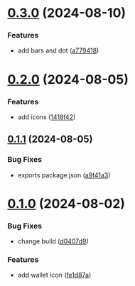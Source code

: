 # [0.3.0](https://github.com/elevz/elevz-icon/compare/v0.2.0...v0.3.0) (2024-08-10)


### Features

* add bars and dot ([a779418](https://github.com/elevz/elevz-icon/commit/a7794183578311b40a6c079160c4244cdfc549da))



# [0.2.0](https://github.com/elevz/elevz-icon/compare/v0.1.1...v0.2.0) (2024-08-05)


### Features

* add icons ([1418f42](https://github.com/elevz/elevz-icon/commit/1418f420ce8d53067f6536245e78c792c31b29c9))



## [0.1.1](https://github.com/elevz/elevz-icon/compare/v0.1.0...v0.1.1) (2024-08-05)


### Bug Fixes

* exports package json ([a9f41a3](https://github.com/elevz/elevz-icon/commit/a9f41a3dbd4afc03cbe34df817a7e0e869de5f51))



# [0.1.0](https://github.com/elevz/elevz-icon/compare/fe1d87a211a05ac28cd140013e9465d618ff1dc3...v0.1.0) (2024-08-02)


### Bug Fixes

* change build ([d0407d9](https://github.com/elevz/elevz-icon/commit/d0407d9898337de113648f755789d8158e2aaf21))


### Features

* add wallet icon ([fe1d87a](https://github.com/elevz/elevz-icon/commit/fe1d87a211a05ac28cd140013e9465d618ff1dc3))



